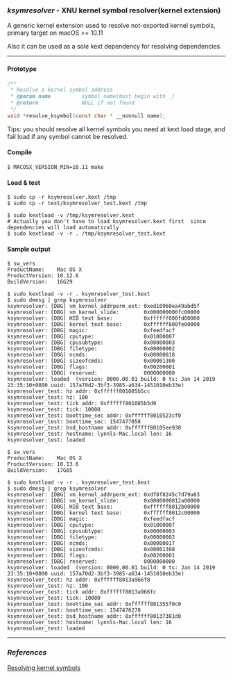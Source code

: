### *ksymresolver* - XNU kernel symbol resolver(kernel extension)

A generic kernel extension used to resolve not-exported kernel symbols, primary target on macOS >= 10.11

Also it can be used as a sole kext dependency for resolving dependencies.

---

#### Prototype

```c
/**
 * Resolve a kernel symbol address
 * @param name          symbol name(must begin with _)
 * @return              NULL if not found
 */
void *resolve_ksymbol(const char * __nonnull name);
```

Tips: you should resolve all kernel symbols you need at kext load stage, and fail load if any symbol cannot be resolved.

#### Compile

```
$ MACOSX_VERSION_MIN=10.11 make
```

#### Load & test

```
$ sudo cp -r ksymresolver.kext /tmp
$ sudo cp -r test/ksymresolver_test.kext /tmp

$ sudo kextload -v /tmp/ksymresolver.kext
# Actually you don't have to load ksymresolver.kext first  since dependencies will load automatically
$ sudo kextload -v -r . /tmp/ksymresolver_test.kext
```

#### Sample output

```
$ sw_vers
ProductName:	Mac OS X
ProductVersion:	10.12.6
BuildVersion:	16G29

$ sudo kextload -v -r . ksymresolver_test.kext
$ sudo dmesg | grep ksymresolver
ksymresolver: [DBG] vm_kernel_addrperm_ext: 0xed10960ea49abd5f
ksymresolver: [DBG] vm_kernel_slide:        0x000000000fc00000
ksymresolver: [DBG] HIB text base:          0xffffff800fd00000
ksymresolver: [DBG] kernel text base:       0xffffff800fe00000
ksymresolver: [DBG] magic:                  0xfeedfacf
ksymresolver: [DBG] cputype:                0x01000007
ksymresolver: [DBG] cpusubtype:             0x00000003
ksymresolver: [DBG] filetype:               0x00000002
ksymresolver: [DBG] ncmds:                  0x00000018
ksymresolver: [DBG] sizeofcmds:             0x00001300
ksymresolver: [DBG] flags:                  0x00200001
ksymresolver: [DBG] reserved:               0000000000
ksymresolver: loaded  (version: 0000.00.01 build: 0 ts: Jan 14 2019 23:35:10+0800 uuid: 157a70d2-3bf3-3985-a634-1451010eb33e)
ksymresolver_test: hz addr: 0xffffff801085b5cc
ksymresolver_test: hz: 100
ksymresolver_test: tick addr: 0xffffff801085b5d0
ksymresolver_test: tick: 10000
ksymresolver_test: boottime_sec addr: 0xffffff8010523cf0
ksymresolver_test: boottime_sec: 1547477058
ksymresolver_test: bsd_hostname addr: 0xffffff80105ee930
ksymresolver_test: hostname: lynnls-Mac.local len: 16
ksymresolver_test: loaded
```

```
$ sw_vers
ProductName:	Mac OS X
ProductVersion:	10.13.6
BuildVersion:	17G65

$ sudo kextload -v -r . ksymresolver_test.kext
$ sudo dmesg | grep ksymresolver
ksymresolver: [DBG] vm_kernel_addrperm_ext: 0xdf8f8245c7d79a83
ksymresolver: [DBG] vm_kernel_slide:        0x0000000012a00000
ksymresolver: [DBG] HIB text base:          0xffffff8012b00000
ksymresolver: [DBG] kernel text base:       0xffffff8012c00000
ksymresolver: [DBG] magic:                  0xfeedfacf
ksymresolver: [DBG] cputype:                0x01000007
ksymresolver: [DBG] cpusubtype:             0x00000003
ksymresolver: [DBG] filetype:               0x00000002
ksymresolver: [DBG] ncmds:                  0x00000017
ksymresolver: [DBG] sizeofcmds:             0x00001308
ksymresolver: [DBG] flags:                  0x00200001
ksymresolver: [DBG] reserved:               0000000000
ksymresolver: loaded  (version: 0000.00.01 build: 0 ts: Jan 14 2019 23:35:10+0800 uuid: 157a70d2-3bf3-3985-a634-1451010eb33e)
ksymresolver_test: hz addr: 0xffffff8013a966f8
ksymresolver_test: hz: 100
ksymresolver_test: tick addr: 0xffffff8013a966fc
ksymresolver_test: tick: 10000
ksymresolver_test: boottime_sec addr: 0xffffff801355f0c0
ksymresolver_test: boottime_sec: 1547476278
ksymresolver_test: bsd_hostname addr: 0xffffff80137381d0
ksymresolver_test: hostname: lynnls-Mac.local len: 16
ksymresolver_test: loaded
```

---

### *References*
[Resolving kernel symbols](http://ho.ax/posts/2012/02/resolving-kernel-symbols/)
